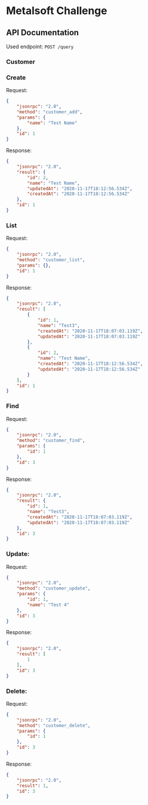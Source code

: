 # Metalsoft Challenge

## API Documentation
Used endpoint: `POST /query`
### Customer

### Create
Request:
```json
{
    "jsonrpc": "2.0",
    "method": "customer_add",
    "params": {
        "name": "Test Name"
    },
    "id": 1
}
```
Response:
```json
{
    "jsonrpc": "2.0",
    "result": {
        "id": 2,
        "name": "Test Name",
        "updatedAt": "2020-11-17T18:12:56.534Z",
        "createdAt": "2020-11-17T18:12:56.534Z"
    },
    "id": 1
}
```

### List
Request:
```json
{
    "jsonrpc": "2.0",
    "method": "customer_list",
    "params": {},
    "id": 1
}
```
Response:
```json
{
    "jsonrpc": "2.0",
    "result": [
        {
            "id": 1,
            "name": "Test3",
            "createdAt": "2020-11-17T18:07:03.119Z",
            "updatedAt": "2020-11-17T18:07:03.119Z"
        },
        {
            "id": 2,
            "name": "Test Name",
            "createdAt": "2020-11-17T18:12:56.534Z",
            "updatedAt": "2020-11-17T18:12:56.534Z"
        }
    ],
    "id": 1
}
```

### Find
Request:
```json
{
    "jsonrpc": "2.0",
    "method": "customer_find",
    "params": {
        "id": 1
    },
    "id": 3
}
```
Response:
```json
{
    "jsonrpc": "2.0",
    "result": {
        "id": 1,
        "name": "Test3",
        "createdAt": "2020-11-17T18:07:03.119Z",
        "updatedAt": "2020-11-17T18:07:03.119Z"
    },
    "id": 3
}
```

### Update:
Request:
```json
{
    "jsonrpc": "2.0",
    "method": "customer_update",
    "params": {
        "id": 1,
        "name": "Test 4"
    },
    "id": 3
}
```
Response:
```json
{
    "jsonrpc": "2.0",
    "result": [
        1
    ],
    "id": 3
}
```

### Delete:
Request:
```json
{
    "jsonrpc": "2.0",
    "method": "customer_delete",
    "params": {
        "id": 1
    },
    "id": 3
}
```
Response:
```json
{
    "jsonrpc": "2.0",
    "result": 1,
    "id": 3
}
```